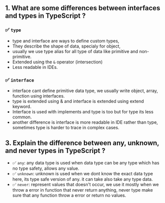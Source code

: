
## 1. What are some differences between interfaces and types in TypeScript ?

### ✅ `type`
- type and interface are ways to define custom types, 
- They describe the shape of data, specialy for object, 
- usually we use type alias for all type of data like primitive and non-primitive.
- Extended using the `&` operator (intersection)
- Less readable in IDEs.
 
### ✅ `interface`
- interface cant define primitive data type, we usually write object, array, function using interfaces. 
- type is extended using & and interface is extended using extend keyword. 
- Interface is used with implements and type is too but for type its less common.
- another difference is interface is more readable in IDE rather than type, sometimes type is harder to trace in complex cases.



## 3. Explain the difference between any, unknown, and never types in TypeScript ?

- ✅ `any`: any data type is used when data type can be any type which has no type safety, allows any value.
- ✅ `unknown`: unknown is used when we dont know the exact data type here, its type safe version of any. it can take also take any type data.
- ✅ `never`: represent values that doesn't occur, we use it mostly when we throw a error in function that never return anything, never type make sure that any function throw a error or return no values.

